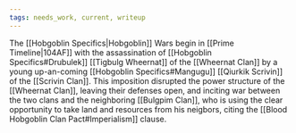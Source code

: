 ```yaml
---
tags: needs_work, current, writeup
---
```


The [[Hobgoblin Specifics|Hobgoblin]] Wars begin in [[Prime Timeline|104AF]] with the assassination of [[Hobgoblin Specifics#Drubulek]] [[Tigbulg Wheernat]] of the [[Wheernat Clan]] by a young up-an-coming [[Hobgoblin Specifics#Mangugu]] [[Qiurkik Scrivin]] of the [[Scrivin Clan]]. This imposition disrupted the power structure of the [[Wheernat Clan]], leaving their defenses open, and inciting war between the two clans and the neighboring [[Bulgpim Clan]], who is using the clear opportunity to take land and resources from his neigbors, citing the [[Blood Hobgoblin Clan Pact#Imperialism]] clause.